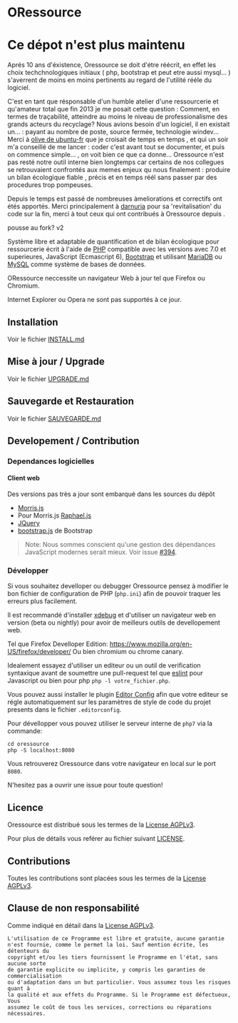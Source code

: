 # ORessource

# Ce dépot n'est plus maintenu 

Aprés 10 ans d'éxistence, Oressource se doit d'étre réécrit, en effet les choix techchnologiques initiaux ( php, bootstrap et peut etre aussi mysql... ) s'averrent de moins en moins pertinents au regard de l'utilité rééle du logiciel.

C'est en tant que résponsable d'un humble atelier d'une ressourcerie et qu'amateur total que fin 2013 je me posait cette question : 
Comment, en termes de traçabilité, atteindre au moins le niveau de professionalisme des grands acteurs du recyclage? 
Nous avions besoin d'un logiciel, il en existait un... : payant au nombre de poste, source fermée, technologie windev... 
Merci à [olive de ubuntu-fr](https://doc.ubuntu-fr.org/utilisateurs/olive) que je croisait de temps en temps , et qui un soir m'a conseillé de me lancer : coder c'est avant tout se documenter, et puis on commence simple... , on voit bien ce que ca donne...
Oressource n'est pas resté notre outil interne bien longtemps car certains de nos collegues se retrouvaient confrontés aux memes enjeux qu nous finalement : produire un bilan écologique fiable , précis et en temps réél sans passer par des procedures trop pompeuses.

Depuis le temps est passé de nombreuses àmeliorations et correctifs ont étés apportés. Merci principalement à [darnuria](https://github.com/darnuria) pour sa 'revitalisation' du code sur la fin, merci à tout ceux qui ont contribués à Oressource depuis .

 



pousse au fork? v2









Système libre et adaptable de quantification et de bilan écologique pour
ressourcerie écrit à l'aide de [PHP](https://secure.php.net/) compatible avec
les versions avec 7.0 et superieures, JavaScript (Ecmascript 6),
[Bootstrap](http://getbootstrap.com/) et utilisant
[MariaDB](https://mariadb.org/) ou [MySQL](https://www.mysql.com/) comme système
de bases de données.

ORessource neccessite un navigateur Web à jour tel que Firefox ou Chromium.

Internet Explorer ou Opera ne sont pas supportés à ce jour.

## Installation

Voir le fichier [INSTALL.md](INSTALL.md)

## Mise à jour / Upgrade

Voir le fichier [UPGRADE.md](UPGRADE.md)

## Sauvegarde et Restauration

Voir le fichier [SAUVEGARDE.md](SAUVEGARDE.md)

## Developement / Contribution

### Dependances logicielles

#### Client web

Des versions pas très a jour sont embarqué dans les sources du dépôt

- [Morris.js](https://morrisjs.github.io/morris.js/)
- Pour Morris.js [Raphael.js](https://github.com/DmitryBaranovskiy/raphael)
- [JQuery](https://jquery.com/)
- [bootstrap.js](https://getbootstrap.com/) de Bootstrap

> Note: Nous sommes conscient qu'une gestion des dépendances JavaScript modernes serait mieux.
> Voir issue [#394](https://github.com/mart1ver/oressource/issues/394).

### Développer

Si vous souhaitez develloper ou debugger Oressource pensez à modifier le bon
fichier de configuration de PHP (`php.ini`) afin de pouvoir traquer les erreurs
plus facilement.

Il est recommandé d'installer [xdebug](https://xdebug.org/) et d'utiliser un
navigateur web en version (beta ou nightly) pour avoir de meilleurs outils de
devellopement web.

Tel que Firefox Develloper Edition:
<https://www.mozilla.org/en-US/firefox/developer/> Ou bien chromium ou chrome
canary.

Idealement essayez d'utiliser un editeur ou un outil de verification syntaxique
avant de soumettre une pull-request tel que [eslint](http://eslint.org/) pour
Javascript ou bien pour php `php -l votre_fichier.php`.

Vous pouvez aussi installer le plugin [Editor Config](http://editorconfig.org)
afin que votre editeur se régle automatiquement sur les paramètres de style de code
du projet presents dans le fichier `.editorconfig`.

Pour dévellopper vous pouvez utiliser le serveur interne de `php7` via la
commande:

```shell
cd oressource
php -S localhost:8080
```

Vous retrouverez Oressource dans votre navigateur en local sur le port `8080`.

N'hesitez pas a ouvrir une issue pour toute question!

## Licence

Oressource est distribué sous les termes de la [License
AGPLv3](https://www.gnu.org/licenses/agpl.html).

Pour plus de détails vous reférer au fichier suivant [LICENSE](LICENSE.txt).

## Contributions

Toutes les contributions sont placées sous les termes de la [License
AGPLv3](https://www.gnu.org/licenses/agpl.html).

## Clause de non responsabilité

Comme indiqué en détail dans la [License AGPLv3](LICENSE.txt).

```
L'utilisation de ce Programme est libre et gratuite, aucune garantie
n'est fournie, comme le permet la loi. Sauf mention écrite, les détenteurs du
copyright et/ou les tiers fournissent le Programme en l'état, sans aucune sorte
de garantie explicite ou implicite, y compris les garanties de commercialisation
ou d'adaptation dans un but particulier. Vous assumez tous les risques quant à
la qualité et aux effets du Programme. Si le Programme est défectueux, Vous
assumez le coût de tous les services, corrections ou réparations nécessaires.
```
